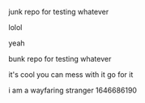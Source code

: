 junk repo for testing whatever

lolol

yeah

bunk repo for testing whatever

it's cool you can mess with it go for it

i am a wayfaring stranger
1646686190